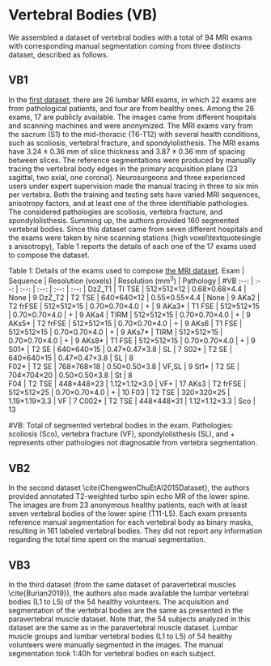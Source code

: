 

# Vertebral Bodies (VB)

We assembled a dataset of vertebral bodies with a total of 94 MRI exams with corresponding manual segmentation coming from three distincts dataset, described as follows.

## VB1
In the [first dataset](https://doi.org/10.1371/journal.pone.0143327),  there are 26 lumbar MRI exams, in which 22 exams are from pathological patients, and four are from healthy ones. Among the 26 exams, 17 are publicly available. The images came from different hospitals and scanning machines and were anonymized. The MRI exams vary from the sacrum (S1) to the mid-thoracic (T6-T12) with several health conditions, such as scoliosis, vertebral fracture, and spondylolisthesis. The MRI exams have $3.24 \pm 0.36$ mm of slice thickness and $3.87 \pm 0.36$ mm of spacing between slices. The reference segmentations were produced by manually tracing the vertebral body edges in the primary acquisition plane (23 sagittal, two axial, one coronal). Neurosurgeons and three experienced users under expert supervision made the manual tracing in three to six min per vertebra. Both the training and testing sets have varied MRI sequences, anisotropy factors, and at least one of the three identifiable pathologies. The considered pathologies are scoliosis, vertebra fracture, and spondylolisthesis. Summing up, the authors provided 160 segmented vertebral bodies. Since this dataset came from seven different hospitals and the exams were taken by nine scanning stations (high voxel\textquotesingle s anisotropy), Table 1 reports the details of each one of the 17 exams used to compose the dataset.

Table 1: <bf>Details of the exams used to compose [the MRI dataset](https://doi.org/10.1371/journal.pone.0143327).</bf> 
Exam | Sequence  |  Resolution (voxels)  |  Resolution (mm<sup>3</sup>) | Pathology | #VB
:--: | :--: | :--: | :--: | :--: | :--: | 
DzZ_T1 | TI TSE   | 512&times;512&times;12   | 0.68&times;0.68&times;4.4  	| None	      | 9
DzZ_T2 | T2 TSE   | 640&times;640&times;12   | 0.55&times;0.55&times;4.4 	| None	      | 9
AKa2    | T2 frFSE | 512&times;512&times;15  | 0.70&times;0.70&times;4.0    | +           | 9 
AKa3*   | T1 FSE   | 512&times;512&times;15  | 0.70&times;0.70&times;4.0    | +           | 9 
AKa4    | TIRM     | 512&times;512&times;15  | 0.70&times;0.70&times;4.0    | +           | 9
AKs5*   | T2 frFSE | 512&times;512&times;15  | 0.70&times;0.70&times;4.0    | +           | 9
AKs6    | T1 FSE   | 512&times;512&times;15  | 0.70&times;0.70&times;4.0    | +           | 9
AKs7*   | TIRM     | 512&times;512&times;15  | 0.70&times;0.70&times;4.0    | +           | 9
AKs8*   | T1 FSE   | 512&times;512&times;15  | 0.70&times;0.70&times;4.0    | +           | 9
S01*    | T2 SE    | 640&times;640&times;15  | 0.47&times;0.47&times;3.8    | SL          | 7 
S02*    | T2 SE    | 640&times;640&times;15  | 0.47&times;0.47&times;3.8    | SL          | 8  
F02*    | T2 SE    | 768&times;768&times;18  | 0.50&times;0.50&times;3.8    | VF,SL       | 9 
St1*    | T2 SE    | 704&times;704&times;20  | 0.50&times;0.50&times;3.8    | St          | 8  
F04     | T2 TSE   | 448&times;448&times;23  | 1.12&times;1.12&times;3.0    | VF+         | 17 
AKs3    | T2 frFSE | 512&times;512&times;25  | 0.70&times;0.70&times;4.0    | +           | 10
F03     | T2 TSE   | 320&times;320&times;25  | 1.19&times;1.19&times;3.3    | VF          | 7 
C002*   | T2 TSE   | 448&times;448&times;31  | 1.12&times;1.12&times;3.3    | Sco         | 13

\#VB: Total of segmented vertebral bodies in the exam. Pathologies: scoliosis (Sco), vertebra fracture (VF), spondylolisthesis (SL), and + represents other pathologies not diagnosable from vertebra segmentation.

## VB2 
In the second dataset \cite{ChengwenChuEtAl2015Dataset}, the authors provided annotated T2-weighted turbo spin echo MR of the lower spine.
The images are from 23 anonymous healthy patients, each with at least seven vertebral bodies of the lower spine (T11-L5).  Each exam presents reference manual segmentation for each vertebral body as binary masks, resulting in 161 labeled vertebral bodies. They did not report any information regarding the total time spent on the manual segmentation.
<!-- % https://zenodo.org/record/22304#.XUmCeHVKhv9 -->

## VB3
In the third dataset (from the same dataset of paravertebral muscles \cite{Burian2019}), the authors also made available the lumbar vertebral bodies (L1 to L5) of the 54 healthy volunteers.  The acquisition and segmentation of the vertebral bodies are the same as presented in the paravertebral muscle dataset. Note that, the 54 subjects analyzed in this dataset are the same as in the paravertebral muscle dataset. Lumbar muscle groups and lumbar vertebral bodies (L1 to L5) of 54 healthy volunteers were manually segmented in the images. The manual segmentation took 1:40h for vertebral bodies on each subject.





